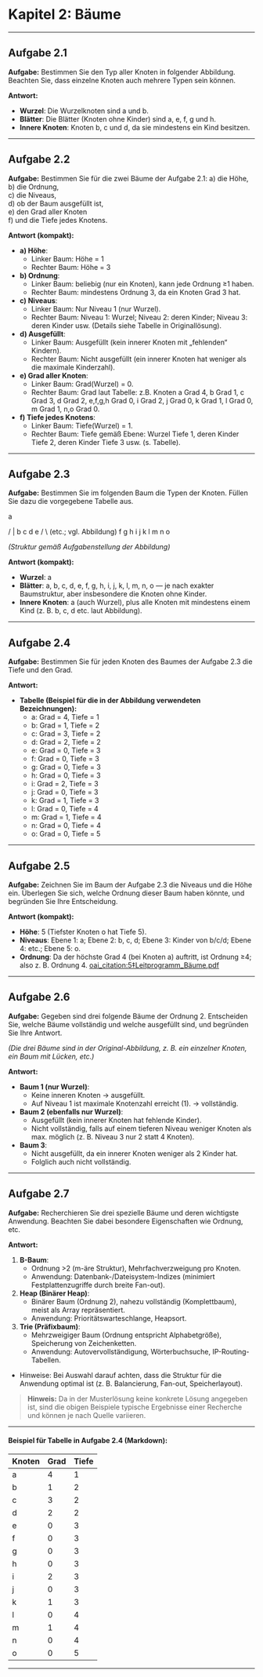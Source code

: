 # Kapitel 2: Bäume

---

## Aufgabe 2.1

**Aufgabe:** Bestimmen Sie den Typ aller Knoten in folgender Abbildung. Beachten Sie, dass einzelne Knoten auch mehrere Typen sein können.

**Antwort:**

- **Wurzel**: Die Wurzelknoten sind a und b.
- **Blätter**: Die Blätter (Knoten ohne Kinder) sind a, e, f, g und h.
- **Innere Knoten**: Knoten b, c und d, da sie mindestens ein Kind besitzen.

---

## Aufgabe 2.2

**Aufgabe:** Bestimmen Sie für die zwei Bäume der Aufgabe 2.1:
a) die Höhe,  
b) die Ordnung,  
c) die Niveaus,  
d) ob der Baum ausgefüllt ist,  
e) den Grad aller Knoten  
f) und die Tiefe jedes Knotens.

**Antwort (kompakt):**

- **a) Höhe**:
  - Linker Baum: Höhe = 1
  - Rechter Baum: Höhe = 3
- **b) Ordnung**:
  - Linker Baum: beliebig (nur ein Knoten), kann jede Ordnung ≥1 haben.
  - Rechter Baum: mindestens Ordnung 3, da ein Knoten Grad 3 hat.
- **c) Niveaus**:
  - Linker Baum: Nur Niveau 1 (nur Wurzel).
  - Rechter Baum: Niveau 1: Wurzel; Niveau 2: deren Kinder; Niveau 3: deren Kinder usw. (Details siehe Tabelle in Originallösung).
- **d) Ausgefüllt**:
  - Linker Baum: Ausgefüllt (kein innerer Knoten mit „fehlenden“ Kindern).
  - Rechter Baum: Nicht ausgefüllt (ein innerer Knoten hat weniger als die maximale Kinderzahl).
- **e) Grad aller Knoten**:
  - Linker Baum: Grad(Wurzel) = 0.
  - Rechter Baum: Grad laut Tabelle: z.B. Knoten a Grad 4, b Grad 1, c Grad 3, d Grad 2, e,f,g,h Grad 0, i Grad 2, j Grad 0, k Grad 1, l Grad 0, m Grad 1, n,o Grad 0.
- **f) Tiefe jedes Knotens**:
  - Linker Baum: Tiefe(Wurzel) = 1.
  - Rechter Baum: Tiefe gemäß Ebene: Wurzel Tiefe 1, deren Kinder Tiefe 2, deren Kinder Tiefe 3 usw. (s. Tabelle).

---

## Aufgabe 2.3

**Aufgabe:** Bestimmen Sie im folgenden Baum die Typen der Knoten. Füllen Sie dazu die vorgegebene Tabelle aus.

a

/ |
b c d e
/ \ (etc.; vgl. Abbildung)
f g h
i j k
l m n
o

_(Struktur gemäß Aufgabenstellung der Abbildung)_

**Antwort (kompakt):**

- **Wurzel**: a
- **Blätter**: a, b, c, d, e, f, g, h, i, j, k, l, m, n, o — je nach exakter Baumstruktur, aber insbesondere die Knoten ohne Kinder.
- **Innere Knoten**: a (auch Wurzel), plus alle Knoten mit mindestens einem Kind (z. B. b, c, d etc. laut Abbildung).

---

## Aufgabe 2.4

**Aufgabe:** Bestimmen Sie für jeden Knoten des Baumes der Aufgabe 2.3 die Tiefe und den Grad.

**Antwort:**

- **Tabelle (Beispiel für die in der Abbildung verwendeten Bezeichnungen):**
  - a: Grad = 4, Tiefe = 1
  - b: Grad = 1, Tiefe = 2
  - c: Grad = 3, Tiefe = 2
  - d: Grad = 2, Tiefe = 2
  - e: Grad = 0, Tiefe = 3
  - f: Grad = 0, Tiefe = 3
  - g: Grad = 0, Tiefe = 3
  - h: Grad = 0, Tiefe = 3
  - i: Grad = 2, Tiefe = 3
  - j: Grad = 0, Tiefe = 3
  - k: Grad = 1, Tiefe = 3
  - l: Grad = 0, Tiefe = 4
  - m: Grad = 1, Tiefe = 4
  - n: Grad = 0, Tiefe = 4
  - o: Grad = 0, Tiefe = 5

---

## Aufgabe 2.5

**Aufgabe:** Zeichnen Sie im Baum der Aufgabe 2.3 die Niveaus und die Höhe ein. Überlegen Sie sich, welche Ordnung dieser Baum haben könnte, und begründen Sie Ihre Entscheidung.

**Antwort (kompakt):**

- **Höhe**: 5 (Tiefster Knoten o hat Tiefe 5).
- **Niveaus**: Ebene 1: a; Ebene 2: b, c, d; Ebene 3: Kinder von b/c/d; Ebene 4: etc.; Ebene 5: o.
- **Ordnung**: Da der höchste Grad 4 (bei Knoten a) auftritt, ist Ordnung ≥4; also z. B. Ordnung 4. [oai_citation:5‡Leitprogramm_Bäume.pdf](file-service://file-SjEaRRbCGMKr2pgepoksq2)

---

## Aufgabe 2.6

**Aufgabe:** Gegeben sind drei folgende Bäume der Ordnung 2. Entscheiden Sie, welche Bäume vollständig und welche ausgefüllt sind, und begründen Sie Ihre Antwort.

_(Die drei Bäume sind in der Original-Abbildung, z. B. ein einzelner Knoten, ein Baum mit Lücken, etc.)_

**Antwort:**

- **Baum 1 (nur Wurzel)**:
  - Keine inneren Knoten → ausgefüllt.
  - Auf Niveau 1 ist maximale Knotenzahl erreicht (1). → vollständig.
- **Baum 2 (ebenfalls nur Wurzel)**:
  - Ausgefüllt (kein innerer Knoten hat fehlende Kinder).
  - Nicht vollständig, falls auf einem tieferen Niveau weniger Knoten als max. möglich (z. B. Niveau 3 nur 2 statt 4 Knoten).
- **Baum 3**:
  - Nicht ausgefüllt, da ein innerer Knoten weniger als 2 Kinder hat.
  - Folglich auch nicht vollständig.

---

## Aufgabe 2.7

**Aufgabe:** Recherchieren Sie drei spezielle Bäume und deren wichtigste Anwendung. Beachten Sie dabei besondere Eigenschaften wie Ordnung, etc.

**Antwort:**

1. **B-Baum**:
   - Ordnung >2 (m-äre Struktur), Mehrfachverzweigung pro Knoten.
   - Anwendung: Datenbank-/Dateisystem-Indizes (minimiert Festplattenzugriffe durch breite Fan-out).
2. **Heap (Binärer Heap)**:
   - Binärer Baum (Ordnung 2), nahezu vollständig (Komplettbaum), meist als Array repräsentiert.
   - Anwendung: Prioritätswarteschlange, Heapsort.
3. **Trie (Präfixbaum)**:
   - Mehrzweigiger Baum (Ordnung entspricht Alphabetgröße), Speicherung von Zeichenketten.
   - Anwendung: Autovervollständigung, Wörterbuchsuche, IP-Routing-Tabellen.

- Hinweise: Bei Auswahl darauf achten, dass die Struktur für die Anwendung optimal ist (z. B. Balancierung, Fan-out, Speicherlayout).

> **Hinweis:** Da in der Musterlösung keine konkrete Lösung angegeben ist, sind die obigen Beispiele typische Ergebnisse einer Recherche und können je nach Quelle variieren.

---

#### Beispiel für Tabelle in Aufgabe 2.4 (Markdown):

| Knoten | Grad | Tiefe |
| ------ | ---- | ----- |
| a      | 4    | 1     |
| b      | 1    | 2     |
| c      | 3    | 2     |
| d      | 2    | 2     |
| e      | 0    | 3     |
| f      | 0    | 3     |
| g      | 0    | 3     |
| h      | 0    | 3     |
| i      | 2    | 3     |
| j      | 0    | 3     |
| k      | 1    | 3     |
| l      | 0    | 4     |
| m      | 1    | 4     |
| n      | 0    | 4     |
| o      | 0    | 5     |

---
